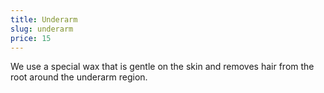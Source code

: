 ```yaml
---
title: Underarm
slug: underarm
price: 15
---
```


We use a special wax that is gentle on the skin and removes hair from the root around the underarm region.
